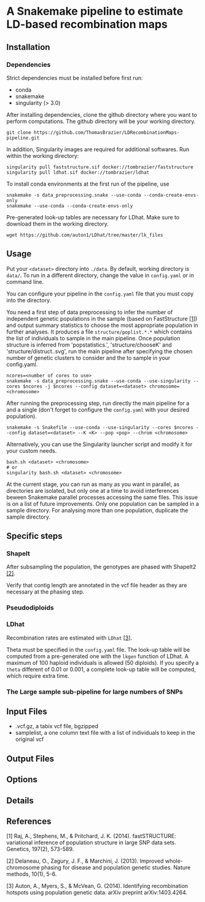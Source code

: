 # A Snakemake pipeline to estimate LD-based recombination maps

## Installation

### Dependencies

Strict dependencies must be installed before first run:
- conda
- snakemake
- singularity (> 3.0)

After installing dependencies, clone the github directory where you want to perform computations. The github directory will be your working directory.

```
git clone https://github.com/ThomasBrazier/LDRecombinationMaps-pipeline.git 
```

In addition, Singularity images are required for additional softwares. Run within the working directory:

```
singularity pull faststructure.sif docker://tombrazier/faststructure
singularity pull ldhat.sif docker://tombrazier/ldhat
```

To install conda environments at the first run of the pipeline, use

```
snakemake -s data_preprocessing.snake --use-conda --conda-create-envs-only
snakemake --use-conda --conda-create-envs-only
```

Pre-generated look-up tables are necessary for LDhat. Make sure to download them in the working directory.

```
wget https://github.com/auton1/LDhat/tree/master/lk_files
```


## Usage

Put your `<dataset>` directory into `./data`.
By default, working directory is `data/`. To run in a different directory, change the value in `config.yaml` or in command line.

You can configure your pipeline in the `config.yaml` file that you must copy into the <dataset> directory.

You need a first step of data preprocessing to infer the number of independent genetic populations in the sample (based on FastStructure [[1]](#1)) and output summary statistics to choose the most appropriate population in further analyses. It produces a file `structure/poplist.*.*` which contains the list of individuals to sample in the main pipeline.
Once population structure is inferred from 'popstatistics.<K>', 'structure/chooseK' and 'structure/distruct.<K>.svg', run the main pipeline after specifying the chosen <K> number of genetic clusters to consider and the <population> to sample in your config.yaml.

```
ncores=<number of cores to use>
snakemake -s data_preprocessing.snake --use-conda --use-singularity --cores $ncores -j $ncores --config dataset=<dataset> chromosome=<chromosome>
```

After running the preprocessing step, run directly the main pipeline for a <dataset> and a single <chromosome> (don't forget to configure the `config.yaml` with your desired population).

```
snakemake -s Snakefile --use-conda --use-singularity --cores $ncores --config dataset=<dataset> --K <K> --pop <pop> --chrom <chromosome>
```

Alternatively, you can use the Singularity launcher script and modify it for your custom needs.

```
bash.sh <dataset> <chromosome>
# or
singularity bash.sh <dataset> <chromosome>
```

At the current stage, you can run as many <dataset> as you want in parallel, as directories are isolated, but only one <chromosome> at a time to avoid interferences beween Snakemake parallel processes accessing the same files. This issue is on a list of future improvements.
Only one population can be sampled in a sample directory. For analysing more than one population, duplicate the sample directory.


## Specific steps


### ShapeIt

After subsampling the population, the genotypes are phased with ShapeIt2 [[2]](#2). 

Verify that contig length are annotated in the vcf file header as they are necessary at the phasing step.

### Pseudodiploids


### LDhat

Recombination rates are estimated with `LDhat` [[3]](#3).

Theta must be specified in the `config.yaml` file. The look-up table will be computed from a pre-generated one with the `lkgen` function of LDhat. A maximum of 100 haploid individuals is allowed (50 diploids). If you specify a `theta` different of 0.01 or 0.001, a complete look-up table will be computed, which require extra time. 


### The Large sample sub-pipeline for large numbers of SNPs




## Input Files

* <dataset>.vcf.gz, a tabix vcf file, bgzipped
* samplelist, a one column text file with a list of individuals to keep in the original vcf


## Output Files



## Options



## Details


## References

<a id="1">[1]</a> 
Raj, A., Stephens, M., & Pritchard, J. K. (2014).
fastSTRUCTURE: variational inference of population structure in large SNP data sets.
Genetics, 197(2), 573-589.

<a id="2">[2]</a>
Delaneau, O., Zagury, J. F., & Marchini, J. (2013).
Improved whole-chromosome phasing for disease and population genetic studies.
Nature methods, 10(1), 5-6.

<a id="3">[3]</a>
Auton, A., Myers, S., & McVean, G. (2014).
Identifying recombination hotspots using population genetic data.
arXiv preprint arXiv:1403.4264.


